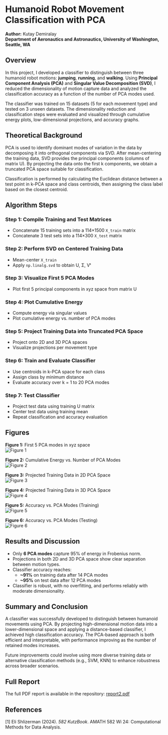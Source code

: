 # Humanoid Robot Movement Classification with PCA

**Author:** Kutay Demiralay  
**Department of Aeronautics and Astronautics, University of Washington, Seattle, WA**

## Overview

In this project, I developed a classifier to distinguish between three humanoid robot motions: **jumping**, **running**, and **walking**. Using **Principal Component Analysis (PCA)** and **Singular Value Decomposition (SVD)**, I reduced the dimensionality of motion capture data and analyzed the classification accuracy as a function of the number of PCA modes used.

The classifier was trained on 15 datasets (5 for each movement type) and tested on 3 unseen datasets. The dimensionality reduction and classification steps were evaluated and visualized through cumulative energy plots, low-dimensional projections, and accuracy graphs.

## Theoretical Background

PCA is used to identify dominant modes of variation in the data by decomposing it into orthogonal components via SVD. After mean-centering the training data, SVD provides the principal components (columns of matrix U). By projecting the data onto the first k components, we obtain a truncated PCA space suitable for classification.

Classification is performed by calculating the Euclidean distance between a test point in k-PCA space and class centroids, then assigning the class label based on the closest centroid.

## Algorithm Steps

### Step 1: Compile Training and Test Matrices

- Concatenate 15 training sets into a 114×1500 `X_train` matrix
- Concatenate 3 test sets into a 114×300 `X_test` matrix

### Step 2: Perform SVD on Centered Training Data

- Mean-center `X_train`
- Apply `np.linalg.svd` to obtain U, Σ, Vᵗ

### Step 3: Visualize First 5 PCA Modes

- Plot first 5 principal components in xyz space from matrix U

### Step 4: Plot Cumulative Energy

- Compute energy via singular values
- Plot cumulative energy vs. number of PCA modes

### Step 5: Project Training Data into Truncated PCA Space

- Project onto 2D and 3D PCA spaces
- Visualize projections per movement type

### Step 6: Train and Evaluate Classifier

- Use centroids in k-PCA space for each class
- Assign class by minimum distance
- Evaluate accuracy over k = 1 to 20 PCA modes

### Step 7: Test Classifier

- Project test data using training U matrix
- Center test data using training mean
- Repeat classification and accuracy evaluation

## Figures

**Figure 1:** First 5 PCA modes in xyz space  
![Figure 1](images/fig1.png)

**Figure 2:** Cumulative Energy vs. Number of PCA Modes  
![Figure 2](images/fig2.png)

**Figure 3:** Projected Training Data in 2D PCA Space  
![Figure 3](images/fig3.png)

**Figure 4:** Projected Training Data in 3D PCA Space  
![Figure 4](images/fig4.png)

**Figure 5:** Accuracy vs. PCA Modes (Training)  
![Figure 5](images/fig5.png)

**Figure 6:** Accuracy vs. PCA Modes (Testing)  
![Figure 6](images/fig6.png)

## Results and Discussion

- Only **6 PCA modes** capture 95% of energy in Frobenius norm.
- Projections in both 2D and 3D PCA space show clear separation between motion types.
- Classifier accuracy reaches:
  - **~91%** on training data after 14 PCA modes
  - **~95%** on test data after 12 PCA modes
- Classifier is robust, with no overfitting, and performs reliably with moderate dimensionality.

## Summary and Conclusion

A classifier was successfully developed to distinguish between humanoid movements using PCA. By projecting high-dimensional motion data into a lower-dimensional space and applying a distance-based classifier, I achieved high classification accuracy. The PCA-based approach is both efficient and interpretable, with performance improving as the number of retained modes increases.

Future improvements could involve using more diverse training data or alternative classification methods (e.g., SVM, KNN) to enhance robustness across broader scenarios.

## Full Report

The full PDF report is available in the repository: [report2.pdf](./report2.pdf)


## References

[1] Eli Shlizerman (2024). *582 KutzBook*. AMATH 582 Wi 24: Computational Methods for Data Analysis.
